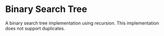 # Binary Search Tree

A binary search tree implementation using recursion. This implementation does not support duplicates.
